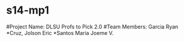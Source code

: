 # s14-mp1

#Project Name: DLSU Profs to Pick 2.0
#Team Members: Garcia Ryan
*Cruz, Jolson Eric
*Santos Maria Joeme V.
